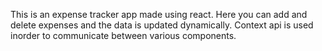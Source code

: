 This is an expense tracker app made using react. Here you can add and delete expenses and the data is updated dynamically. Context api is used inorder to communicate between various components.



